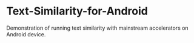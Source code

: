 # Text-Similarity-for-Android
Demonstration of running text similarity with mainstream accelerators on Android device. 
